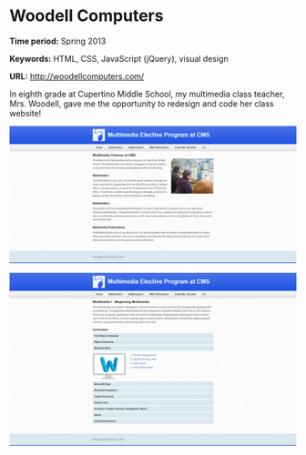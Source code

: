 # Woodell Computers

**Time period:** Spring 2013

**Keywords:** HTML, CSS, JavaScript (jQuery), visual design

**URL:** <http://woodellcomputers.com/>


In eighth grade at Cupertino Middle School, my multimedia class teacher, Mrs. Woodell, gave me the opportunity to redesign and code her class website!

![Screenshot of homepage](woodellcomputers/home.png)

![Screenshot of curriculum page](woodellcomputers/mm1.png)
